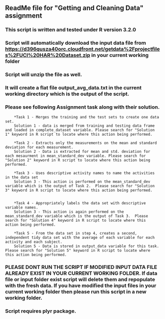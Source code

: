 ## ReadMe file for "Getting and Cleaning Data" assignment

### This script is written and tested under R version 3.2.0

### Script will automatically download the input data file from https://d396qusza40orc.cloudfront.net/getdata%2Fprojectfiles%2FUCI%20HAR%20Dataset.zip  in your current working folder

### Script will unzip the file as well.

### It will create a flat file output_avg_data.txt in the current working directory which is the output of the script.

### Please see following Assignment task along with their solution. 
		*Task 1 - Merges the training and the test sets to create one data set.
		Solution 1 - data is merged from training and testing data frame and loaded in complete_dataset variable. Please search for "Solution 1" keyword in R script to locate where this action being performed. 
		
		*Task 2 - Extracts only the measurements on the mean and standard deviation for each measurement. 
		Solution 2 - Data is extracted for mean and std. deviation for each mesaurment in mean_standard_dev variable. Please search for "Solution 2" keyword in R script to locate where this action being performed. 
		
		*Task 3 - Uses descriptive activity names to name the activities in the data set
		Solution 3 - This action is performed on the mean_standard_dev variable which is the output of Task 2.  Please search for "Solution 3" keyword in R script to locate where this action being performed. 
		
		
		*Task 4 - Appropriately labels the data set with descriptive variable names. 
		Solution 3 - This action is again performed on the mean_standard_dev variable which is the output of Task 3.  Please search for "Solution 4" keyword in R script to locate where this action being performed.
		
		*Task 5 - From the data set in step 4, creates a second, independent tidy data set with the average of each variable for each activity and each subject.
		Solution 5 - Data is stored in output_data variable for this task. Please search for "Solution 5" keyword in R script to locate where this action being performed.
		


### PLEASE DONT RUN THE SCRIPT IF MODIFIED INPUT DATA FILE ALREADY EXIST IN YOUR CURRENT WORKING FOLDER. If data file or input folder exist script will delete them and repopulate with the fresh data. If you have modified the input files in your current working folder then please run this script in a new working folder. 

### Script requires plyr package. 

